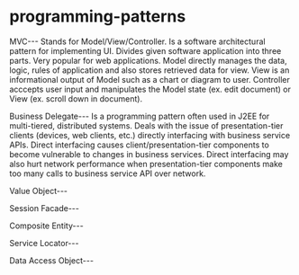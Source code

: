 # programming-patterns

MVC---
Stands for Model/View/Controller.
Is a software architectural pattern for implementing UI.
Divides given software application into three parts.
Very popular for web applications.
Model directly manages the data, logic, rules of application and also stores retrieved data for view.
View is an informational output of Model such as a chart or diagram to user.
Controller acccepts user input and manipulates the Model state (ex. edit document) or View (ex. scroll down in document).

Business Delegate---
Is a programming pattern often used in J2EE for multi-tiered, distributed systems.
Deals with the issue of presentation-tier clients (devices, web clients, etc.) directly interfacing with business service APIs.
Direct interfacing causes client/presentation-tier components to become vulnerable to changes in business services.
Direct interfacing may also hurt network performance when presentation-tier components make too many calls to business service API over network.


Value Object---

Session Facade---

Composite Entity---

Service Locator---

Data Access Object---
